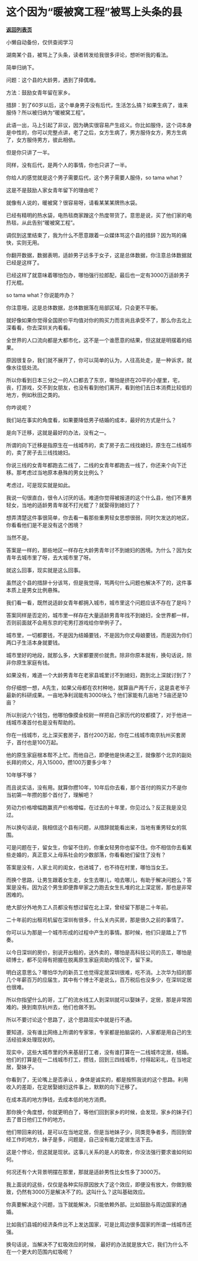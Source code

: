 # 这个因为“暖被窝工程”被骂上头条的县

[**返回列表页**](/gzh/记忆承载)

小懒自动备份，仅供查阅学习

湖南某个县，被骂上了头条，读者转发给我很多评论，想听听我的看法。  

  

简单归纳下。  

  

问题：这个县的大龄男，遇到了择偶难。

  

方法：鼓励女青年留在家乡。  

  

措辞：到了60岁以后，这个单身男子没有后代，生活怎么搞？如果生病了，谁来服侍？所以被归纳为“暖被窝工程”。

  

此语一出，马上引起了非议，因为确实很容易产生歧义。你比如服侍，这个词本身是中性的，你可以完整点讲，老了之后，女方生病了，男方服侍女方，男方生病了，女方服侍男方，彼此相依。  

  

但是你只讲了一半。

  

同样，没有后代，是两个人的事情，你也只讲了一半。

  

你给人的感觉就是这个男子需要后代，这个男子需要人服侍，so tama what？

  

这是不是鼓励人家女青年留下的理由呢？

  

就像有人说的，暖被窝？很容易呀，请看某某某牌热水袋。

  

已经有精明的热水袋，电热毯商家蹭这个热度带货了。意思是说，买了他们家的电热毯，从此告别“暖被窝工程”。

  

调侃到这里结束了，我为什么不愿意跟着一众媒体骂这个县的措辞？因为骂的痛快，实则无用。  

  

你翻开数据，数据表明，适龄男子远多于女子，这是总体数据，你注意总体数据就已经是这样了。  

  

已经这样了就意味着哪怕包办，哪怕强行拉郎配，最后也一定有3000万适龄男子打光棍。  

  

so tama what？你说能咋办？

  

你注意哦，这是总体数据，总体数据落在局部区域，只会更不平衡。  

  

就好像如果你觉得全国房价平均值对你的购买力而言尚且承受不了，那么你去北上深看看，你去深圳关内看看。

  

全世界的人口流向都是大都市化，这不是一个谁愿意的结果，但这就是明摆着的结果。  

  

原因很复杂，我们就不展开了，你可以简单的认为，人往高处走，是一种诉求，就像水往低处流。

  

所以你看到日本三分之一的人口都去了东京，哪怕是挤在20平的小屋里，宅，丧，打游戏，交不到女朋友，也没有看到他们离开，看到他们去日本消费比较低的地方，例如秋田之类的。

  

你咋说呢？  

  

我们站在事实的角度看，如果要降低男子结婚的成本，最好的方式是什么？  

  

是向下迁移，这就是最好的办法，没有之一。

  

所谓的向下迁移是指原生在一线城市的，卖了房子去二线找媳妇，原生在二线城市的，卖了房子去三线找媳妇。

  

你说三线的女青年都跑去二线了，二线的女青年都跑去一线了，你还来个向下迁移。那考虑过当地原本悬殊的男女比例么？  

  

考虑过，可是现实就是如此。

  

我说一句很直白，很令人讨厌的话。难道你觉得被报道的这个什么县，他们不重男轻女，当地的适龄男青年就不打光棍了？就娶得到媳妇了？

  

想弄清楚这件事很简单，你去看一看那些重男轻女思想很弱，同时欠发达的地区，你看看他们是不是没有这个困境？  

  

当然不是。

  

答案是一样的，那些地区一样存在大龄男青年讨不到媳妇的困境。为什么？因为女青年去城市里了呀，去大城市里了呀。  

  

就这么回事，现实就是这么回事。  

  

虽然这个县的措辞十分该骂，但是我觉得，骂两句什么问题也解决不了的，这件事本质上是男女比例悬殊。

  

我们看一看，既然说适龄女青年都拥入城市，城市里这个问题应该不存在了是吗？  

  

答案同样是否定的，城市里一样存在大量适龄男青年找不到媳妇，全世界都一样，否则前面就不会用东京的宅男打游戏给你举例子了。

  

城市里，一切都要钱，不是因为结婚要钱，不是因为你丈母娘要钱，而是因为你们两口子生活本身就要钱。  

  

城市里好的地段，就那么多，大家都要房价就贵。除非你原本就有，换句话说，除非你原生家庭有钱。  

  

如果没有，难道一个大龄男青年在老家县城里讨不到媳妇，跑到北上深就讨到了？

  

你仔细想一想，A先生，如果父母都在农村种地，就算亩产两千斤，这是袁老爷子最新的科研成果。一亩地净利润能有3000块么？他们家能有几亩地？5亩还是10亩？

  

所以别说六个钱包，他哪怕像摸金校尉一样把自己家历代的坟都摸了，对于他进一线城市凑首付也是没有帮助的。  

  

你在一线城市，北上深买套房子，首付200万起，你在二线城市南京杭州买套房子，首付也是100万起。  

  

他的原生家庭根本帮不上忙。而他自己，即便他是快递之王，就像那个北京的副处长拜的师父，月入15000，攒100万要多少年？  

  

10年够不够？  

  

而且说实话，没有用。就算你攒10年，10年后你去看，那个首付的购买力不是你当初第一年攒的那个首付了，理解吧？

  

劳动力价格增幅跑赢资产价格增幅，在过去的十年里，你见过么？反正我是没见过。  

  

所以换句话说，我相信这个县有问题，从措辞就能看出来，当地有重男轻女的氛围。  

  

可是问题在于，留女生，你留不住的，你重女轻男你也留不住。你不相信你去看某些走婚的，真正意义上母系社会的少数部落，你看看她们留住了没有？

  

答案是没有，人家土司的闺女，也进城了，也不待在村里，哪怕当女王。

  

而换个思路，让男生跟着女生走，女生去哪儿，咱去哪儿，有助于解决问题么？答案是没有。因为这个男生即便靠举家之力跑去女生扎堆的北上深定居，那也是非常困难的。

  

绝大部分外地务工人员都没有想过留在北上深，曾经留下那是二十年前。  

  

二十年前的出租司机留在深圳有很多，什么关内买房，那是很久之前的事情了。

  

你可以认为那是一个城市形成的过程中产生的事情。那时候，他们只是踏上了节奏。

  

以今日深圳的房价，别说开出租的，送外卖的，哪怕是高科技公司的员工，哪怕是硕博士，都不见得有把握在脱离原生家庭资助的情况下，留下来。  

  

明白这意思么？哪怕华为的新员工也觉得定居深圳很难，吃不消。上次华为招的那几个年薪百万的应届生，其中有个博士不是说么，百万税后也没多少，在深圳定居也很难。

  

所以你指望什么的哥，工厂的流水线工人到深圳就可以娶妹子，定居，那是非常困难的。换到南京杭州去，他们也做不到。

  

所以不要讨论这个思路了，这个思路现实中就是行不通。  

  

要知道，没有谁比网络上所谓的专家笨，专家都是拍脑袋的，人家都是用自己的生活经验来处理现状的。  

  

现实中，这些大城市里的外来基层打工者，没有谁打算在一二线城市定居，结婚。他们的打算是在一二线城市打工，攒钱，回到三四线城市，付得起彩礼，在当地定居，娶妹子。

  

你看到了，无论嘴上是否承认 ，身体是诚实的，都是按照我说的这个思路。利用收入的差距，在定居娶媳妇这件事上，默默的向下迁移了。

  

在成本高的地方挣钱，去成本低的地方消费。

  

那你换个角度想，你就更明白了，等他们回到家乡的时候，会发现，家乡的妹子们去了昔日他们工作的地方。  

  

他们带回来的钱，是可以在当地定居，但是当地妹子少，同类竞争者多，而回到曾经工作的地方，妹子是多，问题是，自己没有能力定居生活下去。

  

这是个悖论，但这就是现状。这事儿关系的是人的取舍，你没法强行要求谁如何如何。

  

何况还有个大背景明摆在那里，那就是适龄男性比女性多了3000万。

  

我上面说的这些，仅仅是各种实际原因放大了这个效应，即便没有放大，你做到极致，仍然有3000万是解决不了的。这叫什么？这叫基础效应。

  

你真要解决这个问题，当下就能解决，只能依赖外部。比如鼓励与周边国家的通婚。  

  

比如我们县城的经济条件比不上发达国家，可是比周边很多国家的所谓一线城市还强。

  

换句话说，当解决不了虹吸效应的时候， 最好的办法就是放大它，我们为什么不在一个更大的范围内虹吸呢？

